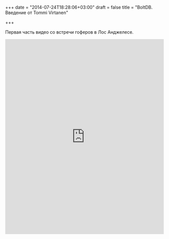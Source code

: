 +++
date = "2014-07-24T18:28:06+03:00"
draft = false
title = "BoltDB. Введение от Tommi Virtanen"

+++

<p>Первая часть видео со встречи гоферов в Лос Анджелесе.</p>
 <iframe width="100%" height="620" src="https://www.youtube.com/embed/KK13S2k318g" frameborder="0" allowfullscreen></iframe>